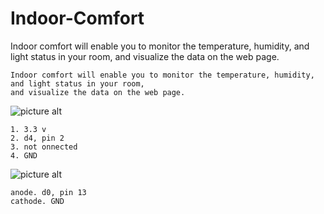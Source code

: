 # Indoor-Comfort
Indoor comfort will enable you to monitor the temperature, humidity, and light status in your room, and visualize the data on the web page.

``` 
Indoor comfort will enable you to monitor the temperature, humidity, and light status in your room, 
and visualize the data on the web page.
```


![picture alt](https://ram-e-shop.com/wp-content/uploads/2018/09/sen_dht11_1.jpg "Title is optional")

``` 
1. 3.3 v
2. d4, pin 2
3. not onnected
4. GND

```

![picture alt](https://cdn.instrumentationtools.com/wp-content/uploads/2016/07/instrumentationtools.com_light-emitting-diode-theory.png "Title is optional")

``` 
anode. d0, pin 13
cathode. GND

```
